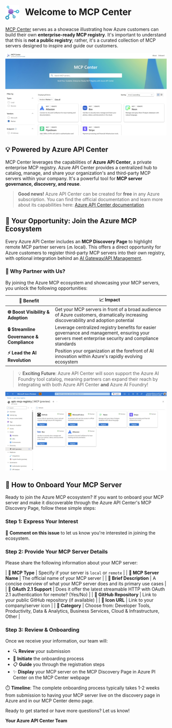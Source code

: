 # <img src="media/apic-icon.svg" alt="Azure API Center" height="48" style="vertical-align: middle; margin-right: 12px;"> Welcome to MCP Center

[MCP Center](https://aka.ms/mcp-center) serves as a showacse illustrating how Azure customers can build their own **enterprise-ready MCP registry**. It's important to understand that this is **not a public registry**; rather, it's a curated collection of MCP servers designed to inspire and guide our customers.

![MCP Center](media/mcpcenter.jpg)

## 💡 Powered by Azure API Center

MCP Center leverages the capabilities of **Azure API Center**, a private enterprise MCP registry. Azure API Center provides a centralized hub to catalog, manage, and share your organization's and third-party MCP servers within your company. It's a powerful tool for **MCP server governance, discovery, and reuse**.

> **Good news!** Azure API Center can be created for **free** in any Azure subscription. You can find the official documentation and learn more about its capabilities here: [Azure API Center documentation](https://learn.microsoft.com/azure/api-center/set-up-api-center)


## 🌟 Your Opportunity: Join the Azure MCP Ecosystem

Every Azure API Center includes an **MCP Discovery Page** to highlight remote MCP partner servers (🔜 local). This offers a direct opportunity for Azure customers to register third-party MCP servers into their own registry, with optional integration behind an [AI Gateway/API Management](https://learn.microsoft.com/en-us/azure/api-management/genai-gateway-capabilities).

### 🚀 Why Partner with Us?
By joining the Azure MCP ecosystem and showcasing your MCP servers, you unlock the following opportunities:

| 🎯 **Benefit**                         | 📈 **Impact**                                                                                                                                       |
|--------------------------------------|----------------------------------------------------------------------------------------------------------------------------------------------------|
| **🌐 Boost Visibility & Adoption**   | Get your MCP servers in front of a broad audience of Azure customers, dramatically increasing discoverability and adoption potential              |
| **🔒 Streamline Governance & Compliance** | Leverage centralized registry benefits for easier governance and management, ensuring your servers meet enterprise security and compliance standards |
| **⚡ Lead the AI Revolution**         | Position your organization at the forefront of AI innovation within Azure's rapidly evolving ecosystem                                             |



> 💡 **Exciting Future**: Azure API Center will soon support the Azure AI Foundry tool catalog, meaning partners can expand their reach by integrating with both Azure API Center **and** Azure AI Foundry!

![MCP Center](media/apic-discovery.jpg)

## 🚀 How to Onboard Your MCP Server

Ready to join the Azure MCP ecosystem? If you want to onboard your MCP server and make it discoverable through the Azure API Center's MCP Discovery Page, follow these simple steps:

### Step 1: Express Your Interest
📝 **Comment on this issue** to let us know you're interested in joining the ecosystem.

### Step 2: Provide Your MCP Server Details
Please share the following information about your MCP server:

| **🔧 MCP Type** | Specify if your server is `local` or `remote` |
| **📛 MCP Server Name** | The official name of your MCP server |
| **📄 Brief Description** | A concise overview of what your MCP server does and its primary use cases |
| **🔐 OAuth 2.1 Support** | Does it offer the latest streamable HTTP with OAuth 2.1 authentication for remote? (Yes/No) |
| **🐙 GitHub Repository** | Link to your public GitHub repository (if available) |
| **🎨 Icon URL** | Link to your company/server icon |
| **📂 Category** | Choose from: Developer Tools, Productivity, Data & Analytics, Business Services, Cloud & Infrastructure, Other |

### Step 3: Review & Onboarding
Once we receive your information, our team will:
- 🔍 **Review** your submission
- 🤝 **Initiate** the onboarding process  
- 📋 **Guide** you through the registration steps
- ✨ **Display** your MCP server on the MCP Discovery Page in Azure PI Center on the MCP Center webpage

⏱️ **Timeline**: The complete onboarding process typically takes 1-2 weeks from submission to having your MCP server live on the discovery page in Azure and in our MCP Center demo page.

Ready to get started or have more questions? Let us know!

**Your Azure API Center Team**

